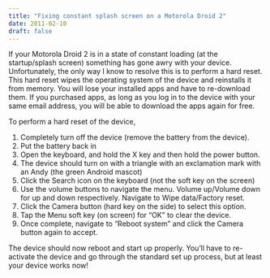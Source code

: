 ```yaml
---
title: "Fixing constant splash screen on a Motorola Droid 2"
date: 2011-02-10
draft: false
---
```


If your Motorola Droid 2 is in a state of constant loading (at the startup/splash screen) something has gone awry with your device. Unfortunately, the only way I know to resolve this is to perform a hard reset. This hard reset wipes the operating system of the device and reinstalls it from memory. You will lose your installed apps and have to re-download them. If you purchased apps, as long as you log in to the device with your same email address, you will be able to download the apps again for free.

To perform a hard reset of the device,

1.  Completely turn off the device (remove the battery from the device).
2.  Put the battery back in
3.  Open the keyboard, and hold the X key and then hold the power button.
4.  The device should turn on with a triangle with an exclamation mark with an Andy (the green Android mascot)
5.  Click the Search icon on the keyboard (not the soft key on the screen)
6.  Use the volume buttons to navigate the menu. Volume up/Volume down for up and down respectively. Navigate to Wipe data/Factory reset.
7.  Click the Camera button (hard key on the side) to select this option.
8.  Tap the Menu soft key (on screen) for “OK” to clear the device.
9.  Once complete, navigate to “Reboot system” and click the Camera button again to accept.

The device should now reboot and start up properly. You’ll have to re-activate the device and go through the standard set up process, but at least your device works now!
